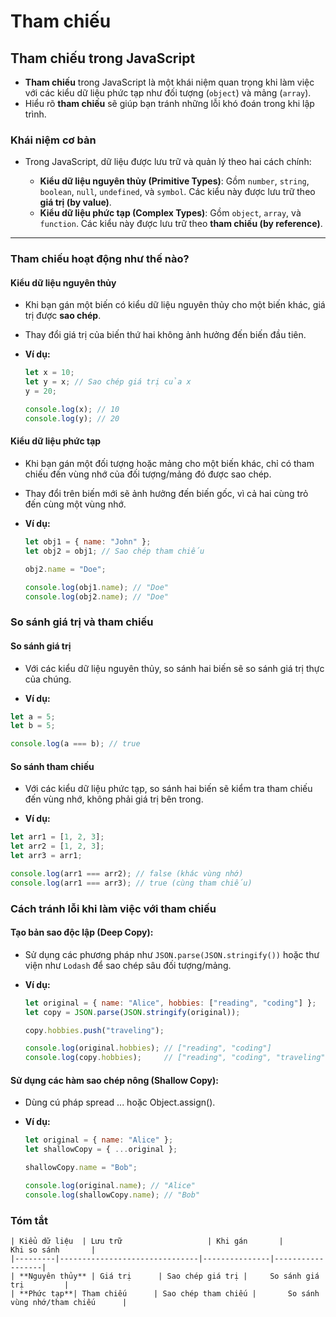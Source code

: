 # Tham chiếu

## Tham chiếu trong JavaScript

- **Tham chiếu** trong JavaScript là một khái niệm quan trọng khi làm việc với các kiểu dữ liệu phức tạp như đối tượng (`object`) và mảng (`array`). 
- Hiểu rõ **tham chiếu** sẽ giúp bạn tránh những lỗi khó đoán trong khi lập trình.

### **Khái niệm cơ bản**

- Trong JavaScript, dữ liệu được lưu trữ và quản lý theo hai cách chính:

    - **Kiểu dữ liệu nguyên thủy (Primitive Types)**: Gồm `number`, `string`, `boolean`, `null`, `undefined`, và `symbol`. Các kiểu này được lưu trữ theo **giá trị (by value)**.
    - **Kiểu dữ liệu phức tạp (Complex Types)**: Gồm `object`, `array`, và `function`. Các kiểu này được lưu trữ theo **tham chiếu (by reference)**.

---

### **Tham chiếu hoạt động như thế nào?**

#### **Kiểu dữ liệu nguyên thủy**
- Khi bạn gán một biến có kiểu dữ liệu nguyên thủy cho một biến khác, giá trị được **sao chép**.
- Thay đổi giá trị của biến thứ hai không ảnh hưởng đến biến đầu tiên.

- **Ví dụ:**
    ```javascript
    let x = 10;
    let y = x; // Sao chép giá trị của x
    y = 20;

    console.log(x); // 10
    console.log(y); // 20
    ```
#### **Kiểu dữ liệu phức tạp**
- Khi bạn gán một đối tượng hoặc mảng cho một biến khác, chỉ có tham chiếu đến vùng nhớ của đối tượng/mảng đó được sao chép.
- Thay đổi trên biến mới sẽ ảnh hưởng đến biến gốc, vì cả hai cùng trỏ đến cùng một vùng nhớ.

- **Ví dụ:**
    ```javascript
    let obj1 = { name: "John" };
    let obj2 = obj1; // Sao chép tham chiếu

    obj2.name = "Doe";

    console.log(obj1.name); // "Doe"
    console.log(obj2.name); // "Doe"
    ```

### So sánh giá trị và tham chiếu
#### So sánh giá trị
- Với các kiểu dữ liệu nguyên thủy, so sánh hai biến sẽ so sánh giá trị thực của chúng.

- **Ví dụ:**

```javascript
let a = 5;
let b = 5;

console.log(a === b); // true
```
#### So sánh tham chiếu
- Với các kiểu dữ liệu phức tạp, so sánh hai biến sẽ kiểm tra tham chiếu đến vùng nhớ, không phải giá trị bên trong.

- **Ví dụ:**

```javascript
let arr1 = [1, 2, 3];
let arr2 = [1, 2, 3];
let arr3 = arr1;

console.log(arr1 === arr2); // false (khác vùng nhớ)
console.log(arr1 === arr3); // true (cùng tham chiếu)
```

### Cách tránh lỗi khi làm việc với tham chiếu

#### Tạo bản sao độc lập (Deep Copy):
- Sử dụng các phương pháp như `JSON.parse(JSON.stringify())` hoặc thư viện như `Lodash` để sao chép sâu đối tượng/mảng.

- **Ví dụ:**

    ```javascript
    let original = { name: "Alice", hobbies: ["reading", "coding"] };
    let copy = JSON.parse(JSON.stringify(original));

    copy.hobbies.push("traveling");

    console.log(original.hobbies); // ["reading", "coding"]
    console.log(copy.hobbies);     // ["reading", "coding", "traveling"]
    ```

#### Sử dụng các hàm sao chép nông (Shallow Copy):
- Dùng cú pháp spread ... hoặc Object.assign().
- **Ví dụ:**

    ```javascript
    let original = { name: "Alice" };
    let shallowCopy = { ...original };

    shallowCopy.name = "Bob";

    console.log(original.name); // "Alice"
    console.log(shallowCopy.name); // "Bob"
    ```

### Tóm tắt

    | Kiểu dữ liệu  | Lưu trữ                   | Khi gán       |        Khi so sánh       |
    |---------|-------------------------------|---------------|------------------|
    | **Nguyên thủy** | Giá trị      | Sao chép giá trị |     So sánh giá trị         |
    | **Phức tạp**| Tham chiếu      | Sao chép tham chiếu |       So sánh vùng nhớ/tham chiếu      |


